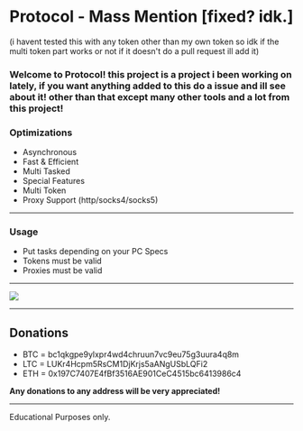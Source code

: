 # Protocol - Mass Mention [fixed? idk.]

(i havent tested this with any token other than my own token so idk if the multi token part works or not if it doesn't do a pull request ill add it)

### **Welcome to Protocol! this project is a project i been working on lately, if you want anything added to this do a issue and ill see about it! other than that except many other tools and a lot from this project!**

### **Optimizations**
- Asynchronous
- Fast & Efficient
- Multi Tasked
- Special Features
- Multi Token
- Proxy Support (http/socks4/socks5)

---------------------------------------

### **Usage**
- Put tasks depending on your PC Specs
- Tokens must be valid
- Proxies must be valid

---------------------------------------

<img src="https://cdn.discordapp.com/attachments/937767899794403358/939567293413851166/Screenshot_20220205_230448.png"/>

---------------------------------------

## **Donations**
- BTC = bc1qkgpe9ylxpr4wd4chruun7vc9eu75g3uura4q8m
- LTC = LUKr4Hcpm5RsCM1DjKrjs5aANgUSbLQFi2
- ETH = 0x197C7407E4fBf3516AE901CeC4515bc6413986c4

**Any donations to any address will be very appreciated!**

---------------------------------------

Educational Purposes only.
